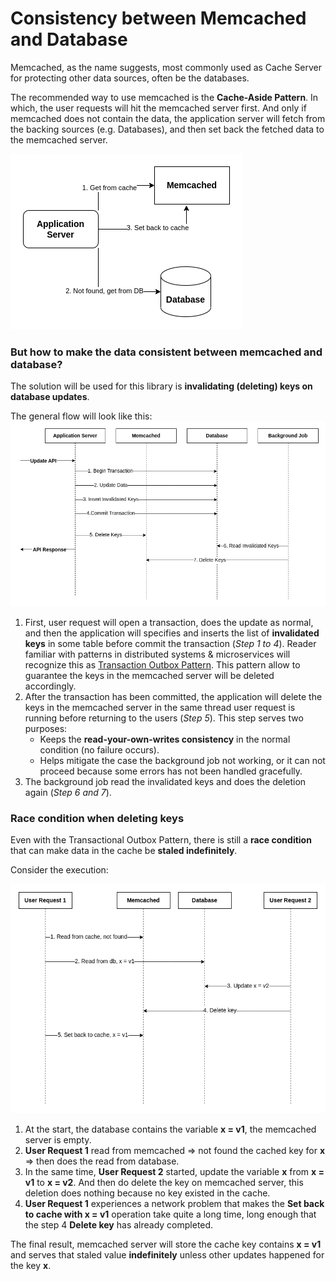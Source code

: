 # Consistency between Memcached and Database

Memcached, as the name suggests, most commonly used as Cache Server
for protecting other data sources, often be the databases.

The recommended way to use memcached is the **Cache-Aside Pattern**.
In which, the user requests will hit the memcached server first.
And only if memcached does not contain the data, the application server will
fetch from the backing sources (e.g. Databases),
and then set back the fetched data to the memcached server.

![Cache Aside Pattern](images/cache-aside.png)

### But how to make the data consistent between memcached and database?

The solution will be used for this library is **invalidating (deleting) keys on database updates**.

The general flow will look like this:
![Invalidate Flow](images/invalidate-flow.png)

1. First, user request will open a transaction, does the update as normal,
   and then the application will specifies and inserts the list of **invalidated keys** in some table before
   commit the transaction (*Step 1 to 4*).
   Reader familiar with patterns in distributed systems & microservices
   will recognize this
   as [Transaction Outbox Pattern](https://microservices.io/patterns/data/transactional-outbox.html).
   This pattern allow to guarantee the keys in the memcached server will be deleted accordingly.
2. After the transaction has been committed, the application will delete the keys in the memcached server
   in the same thread user request is running before returning to the users (*Step 5*).
   This step serves two purposes:
    * Keeps the **read-your-own-writes consistency** in the normal condition (no failure occurs).
    * Helps mitigate the case the background job not working,
      or it can not proceed because some errors has not been handled gracefully.
3. The background job read the invalidated keys and does the deletion again (*Step 6 and 7*).

### Race condition when deleting keys

Even with the Transactional Outbox Pattern, there is still a **race condition**
that can make data in the cache be **staled indefinitely**.

Consider the execution:

![Race Condition](images/race-condition.png)

1. At the start, the database contains the variable **x = v1**, the memcached server is empty.
2. **User Request 1** read from memcached => not found the cached key for **x** => then does the read from database.
3. In the same time, **User Request 2** started, update the variable **x** from **x = v1** to **x = v2**.
And then do delete the key on memcached server, this deletion does nothing because no key existed in the cache.
4. **User Request 1** experiences a network problem that makes the **Set back to cache with x = v1**
operation take quite a long time,
long enough that the step 4 **Delete key** has already completed.

The final result, memcached server will store the cache key contains **x = v1**
and serves that staled value **indefinitely** unless other updates happened for the key **x**.


